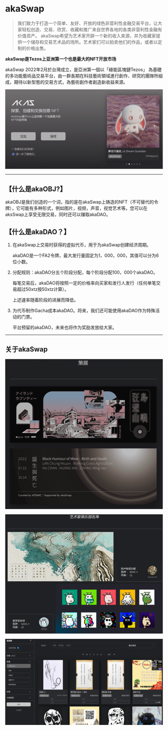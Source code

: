 # akaSwap

> 我们致力于打造一个简单、友好、开放的绿色非营利性金融交易平台，让大家轻松创造、交易、欣赏、收藏和推广来自世界各地的各类非营利性金融有价值资产。
> akaSwap希望为艺术家开辟一个新的收入来源，并为收藏家提供一个储存和交易艺术品的场所。艺术家们可以拍卖他们的作品，或者以定制的价格出售。

**akaSwap是Tezos上亚洲第一个也是最大的NFT开放市场**

akaSwap 2022年2月於台灣成立，是亞洲第一個以「綠能區塊鏈Tezos」 為基礎的多功能藝術品交易平台，由一群長期在科技藝術領域進行創作、研究的團隊所組成，期待以新型態的交易方式，為藝術創作者創造新收益來源。

![image-20220803115456050](image-20220803115456050.png)

---

## 【什么是akaOBJ?】

akaOBJ是我们创造的一个词，指的是在akaSwap上铸造的NFT（不可替代的令牌），它可能有多种形式，例如图片，视频，声音，视觉艺术等。您可以在aksSwap上享受无限交易，同时还可以赚取akaDAO。

## 【什么是akaDAO？】

1. 在akaSwap上交易时获得的虚拟代币，用于为akaSwap创建经济周期。

   akaDAO是一个FA2令牌，最大发行量固定为1，000，000，其值可以分为6位小数。

2. 分配规则：akaDAO分五个阶段分配，每个阶段分配100，000个akaDAO。

   每笔交易后，akaDAO将按照一定的价格率向买家和发行人发行（任何单笔交易超过50xtz按50xtz计算）。

   上述速率随着阶段的进展而降低。

3. 为代币制作Gacha成本akaDAO。将来，我们还可能使用akaDAO作为特殊活动的门票。

   平台预留的akaDAO，未来也将作为奖励发放给大家。

---

## 关于akaSwap

![image-20220803121737045](image-20220803121737045.png)

![image-20220803122030068](image-20220803122030068.png)

![image-20220803122250127](image-20220803122250127.png)
